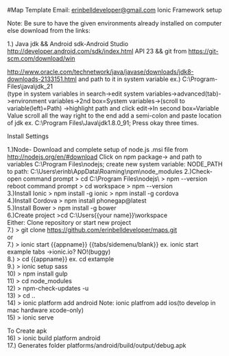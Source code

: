 

#Map Template
Email: erinbelldeveloper@gmail.com
Ionic Framework setup</br> 

Note: Be sure to have the given environments already installed on computer else download from the links:

1.) Java jdk  && Android sdk-Android Studio http://developer.android.com/sdk/index.html  API 23 
&& git from https://git-scm.com/download/win

http://www.oracle.com/technetwork/java/javase/downloads/jdk8-downloads-2133151.html and path to it in system variable ex.) C:\Program-Files\java\jdk_21</br> (type in system variables in search->edit system variables->advanced(tab)->environment variables->2nd box=System variables->(scroll to variable(left)=Path) ->highlight path and click edit->In second box=Variable Value scroll all the way right to the end add a semi-colon and paste location of jdk ex. C:\Program Files\Java\jdk1.8.0_91; Press okay three times.


Install Settings

1.)Node- Download and complete setup of node.js .msi file from http://nodejs.org/en/#download Click on npm package-> and path to variables C:\Program Files\nodejs\; create new system variable: NODE_PATH to path: C:\Users\erinb\AppData\Roaming\npm\node_modules
2.)Check-open command prompt > cd C:\Program Files\nodejs\  > npm --version reboot command prompt > cd workspace > npm --version</br>
3.)Install Ionic > npm install -g ionic > npm install -g cordova </br> 
4.)Install Cordova > npm install phonegap@latest </br> 
5.)Install Bower > npm install -g bower </br> 
6.)Create project >cd C:\Users\{{your name}}\workspace </br> 
Either: Clone repository or start new project</br> 
7.) > git clone https://github.com/erinbelldeveloper/maps.git</br> 
or </br> 
7.) > ionic start {{appname}} {{tabs/sidemenu/blank}} ex. ionic start example tabs ->ionic.io? NO!(buggy) </br> 
8.) > cd {{appname}} ex. cd extample </br> 
9.) > ionic setup sass </br> 
10) > npm install gulp </br> 
11) > cd node_modules </br> 
12) > npm-check-updates -u </br> 
13) > cd .. </br> 
14) > ionic platform add android    Note: ionic platfrom add ios(to develop in mac hardware xcode-only) </br> 
15) > ionic serve </br> 


To Create apk </br> 
16) > ionic build platform android </br> 
17.) Generates folder platforms/android/build/output/debug.apk  </br> 





